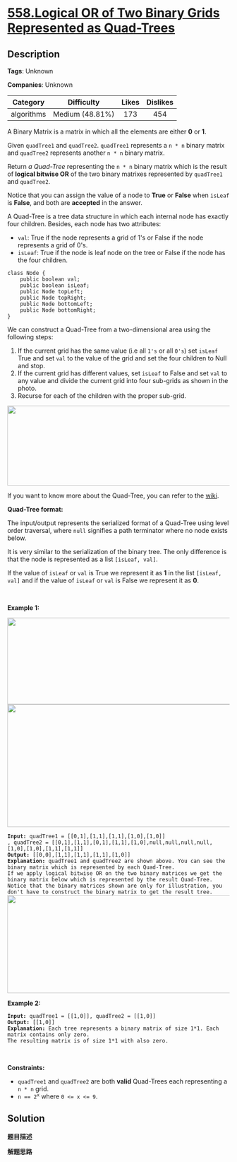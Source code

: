 # [558.Logical OR of Two Binary Grids Represented as Quad-Trees](https://leetcode.com/problems/logical-or-of-two-binary-grids-represented-as-quad-trees/description/)

## Description

**Tags**: Unknown

**Companies**: Unknown

| Category | Difficulty | Likes | Dislikes |
| :------: | :--------: | :---: | :------: |
| algorithms | Medium (48.81%) | 173 | 454 |

<p>A Binary Matrix is a matrix in which all the elements are either <strong>0</strong> or <strong>1</strong>.</p>
<p>Given <code>quadTree1</code> and <code>quadTree2</code>. <code>quadTree1</code> represents a <code>n * n</code> binary matrix and <code>quadTree2</code> represents another <code>n * n</code> binary matrix.</p>
<p>Return <em>a Quad-Tree</em> representing the <code>n * n</code> binary matrix which is the result of <strong>logical bitwise OR</strong> of the two binary matrixes represented by <code>quadTree1</code> and <code>quadTree2</code>.</p>
<p>Notice that you can assign the value of a node to <strong>True</strong> or <strong>False</strong> when <code>isLeaf</code> is <strong>False</strong>, and both are <strong>accepted</strong> in the answer.</p>
<p>A Quad-Tree is a tree data structure in which each internal node has exactly four children. Besides, each node has two attributes:</p>
<ul>
  <li><code>val</code>: True if the node represents a grid of 1&#39;s or False if the node represents a grid of 0&#39;s.</li>
  <li><code>isLeaf</code>: True if the node is leaf node on the tree or False if the node has the four children.</li>
</ul>
<pre><code>class Node {
    public boolean val;
    public boolean isLeaf;
    public Node topLeft;
    public Node topRight;
    public Node bottomLeft;
    public Node bottomRight;
}</code></pre>
<p>We can construct a Quad-Tree from a two-dimensional area using the following steps:</p>
<ol>
  <li>If the current grid has the same value (i.e all <code>1&#39;s</code> or all <code>0&#39;s</code>) set <code>isLeaf</code> True and set <code>val</code> to the value of the grid and set the four children to Null and stop.</li>
  <li>If the current grid has different values, set <code>isLeaf</code> to False and set <code>val</code> to any value and divide the current grid into four sub-grids as shown in the photo.</li>
  <li>Recurse for each of the children with the proper sub-grid.</li>
</ol>
<img alt="" src="https://assets.leetcode.com/uploads/2020/02/11/new_top.png" style="width: 777px; height: 181px;" />
<p>If you want to know more about the Quad-Tree, you can refer to the <a href="https://en.wikipedia.org/wiki/Quadtree">wiki</a>.</p>
<p><strong>Quad-Tree format:</strong></p>
<p>The input/output represents the serialized format of a Quad-Tree using level order traversal, where <code>null</code> signifies a path terminator where no node exists below.</p>
<p>It is very similar to the serialization of the binary tree. The only difference is that the node is represented as a list <code>[isLeaf, val]</code>.</p>
<p>If the value of <code>isLeaf</code> or <code>val</code> is True we represent it as <strong>1</strong> in the list <code>[isLeaf, val]</code> and if the value of <code>isLeaf</code> or <code>val</code> is False we represent it as <strong>0</strong>.</p>
<p>&nbsp;</p>
<p><strong class="example">Example 1:</strong></p>
<img alt="" src="https://assets.leetcode.com/uploads/2020/02/11/qt1.png" style="width: 550px; height: 196px;" /> <img alt="" src="https://assets.leetcode.com/uploads/2020/02/11/qt2.png" style="width: 550px; height: 278px;" />
<pre><code><strong>Input:</strong> quadTree1 = [[0,1],[1,1],[1,1],[1,0],[1,0]]
, quadTree2 = [[0,1],[1,1],[0,1],[1,1],[1,0],null,null,null,null,[1,0],[1,0],[1,1],[1,1]]
<strong>Output:</strong> [[0,0],[1,1],[1,1],[1,1],[1,0]]
<strong>Explanation:</strong> quadTree1 and quadTree2 are shown above. You can see the binary matrix which is represented by each Quad-Tree.
If we apply logical bitwise OR on the two binary matrices we get the binary matrix below which is represented by the result Quad-Tree.
Notice that the binary matrices shown are only for illustration, you don&#39;t have to construct the binary matrix to get the result tree.
<img alt="" src="https://assets.leetcode.com/uploads/2020/02/11/qtr.png" style="width: 777px; height: 222px;" /></code></pre>
<p><strong class="example">Example 2:</strong></p>
<pre><code><strong>Input:</strong> quadTree1 = [[1,0]], quadTree2 = [[1,0]]
<strong>Output:</strong> [[1,0]]
<strong>Explanation:</strong> Each tree represents a binary matrix of size 1*1. Each matrix contains only zero.
The resulting matrix is of size 1*1 with also zero.</code></pre>
<p>&nbsp;</p>
<p><strong>Constraints:</strong></p>
<ul>
  <li><code>quadTree1</code> and <code>quadTree2</code> are both <strong>valid</strong> Quad-Trees each representing a <code>n * n</code> grid.</li>
  <li><code>n == 2<sup>x</sup></code> where <code>0 &lt;= x &lt;= 9</code>.</li>
</ul>

## Solution

**题目描述**

**解题思路**
